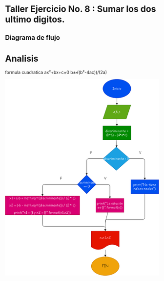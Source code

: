 # Taller Ejercicio No. 8 : Sumar los dos ultimo digitos.

## Diagrama de flujo

# Analisis
formula cuadratica
ax²+bx+c=0
b±√(b²-4ac))/(2a)

![Diagrama de flujo](diagrama.png "Diagrama de flujo")